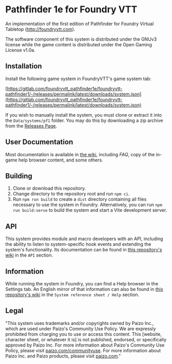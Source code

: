 # Pathfinder 1e for Foundry VTT

An implementation of the first edition of Pathfinder for Foundry Virtual
Tabletop (http://foundryvtt.com).

The software component of this system is distributed under the GNUv3 license
while the game content is distributed under the Open Gaming License v1.0a.

## Installation

Install the following game system in FoundryVTT's game system tab:

[https://gitlab.com/foundryvtt_pathfinder1e/foundryvtt-pathfinder1/-/releases/permalink/latest/downloads/system.json](https://gitlab.com/foundryvtt_pathfinder1e/foundryvtt-pathfinder1/-/releases/permalink/latest/downloads/system.json)

If you wish to manually install the system, you must clone or extract it into the `Data/systems/pf1` folder.
You may do this by downloading a zip archive from the [Releases Page](https://gitlab.com/foundryvtt_pathfinder1e/foundryvtt-pathfinder1/-/releases).

## User Documentation

Most documentation is available in [the wiki](https://gitlab.com/foundryvtt_pathfinder1e/foundryvtt-pathfinder1/-/wikis/home), including _FAQ_, copy of the in-game help browser content, and some others.

## Building

1. Clone or download this repository.
2. Change directory to the repository root and run `npm ci`.
3. Run `npm run build` to create a `dist` directory containing all files necessary to use the system in Foundry.
   Alternatively, you can run `npm run build:serve` to build the system and start a Vite development server.

## API

This system provides module and macro developers with an API, including the ability to listen to system-specific hook events and extending the system's functionality.
Its documentation can be found in [this repository's wiki](https://gitlab.com/foundryvtt_pathfinder1e/foundryvtt-pathfinder1/-/wikis/home) in the `API` section.

## Information

While running the system in Foundry, you can find a Help browser in the Settings tab.
An English mirror of that information can also be found in [this repository's wiki](https://gitlab.com/foundryvtt_pathfinder1e/foundryvtt-pathfinder1/-/wikis/Help/Home) in the `System reference sheet / Help` section.

## Legal

"This system uses trademarks and/or copyrights owned by Paizo Inc., which are used under Paizo's Community Use Policy.
We are expressly prohibited from charging you to use or access this content.
This [website, character sheet, or whatever it is] is not published, endorsed, or specifically approved by Paizo Inc.
For more information about Paizo's Community Use Policy, please visit [paizo.com/communityuse](http://paizo.com/communityuse).
For more information about Paizo Inc. and Paizo products, please visit [paizo.com](https://paizo.com)."
